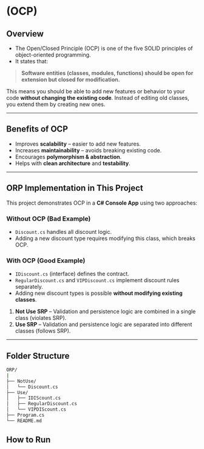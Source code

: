 ﻿# (OCP)

## Overview
- The Open/Closed Principle (OCP) is one of the five SOLID principles of object-oriented programming.
- It states that:  
> **Software entities (classes, modules, functions) should be open for extension but closed for modification.**

This means you should be able to add new features or behavior to your code **without changing the existing code**. Instead of editing old classes, you extend them by creating new ones.

---

##  Benefits of OCP
-  Improves **scalability** – easier to add new features.  
-  Increases **maintainability** – avoids breaking existing code.  
-  Encourages **polymorphism & abstraction**.  
-  Helps with **clean architecture** and **testability**.  

---

## ORP Implementation in This Project

This project demonstrates OCP in a **C# Console App** using two approaches:

###  Without OCP (Bad Example)
- `Discount.cs` handles all discount logic.  
- Adding a new discount type requires modifying this class, which breaks OCP.  

###  With OCP (Good Example)
- `IDiscount.cs` (interface) defines the contract.  
- `RegularDiscount.cs` and `VIPDiscount.cs` implement discount rules separately.  
- Adding new discount types is possible **without modifying existing classes**.  
1. **Not Use SRP** – Validation and persistence logic are combined in a single class (violates SRP).  
2. **Use SRP** – Validation and persistence logic are separated into different classes (follows SRP).  

---

## Folder Structure

```bash
ORP/
|     
├── NotUse/
│   └── Discount.cs      
├── Use/
│   ├── IDIScount.cs   
│   ├── RegularDiscount.cs   
│   └── VIPDIScount.cs      
├── Program.cs              
└── README.md
```

## How to Run
